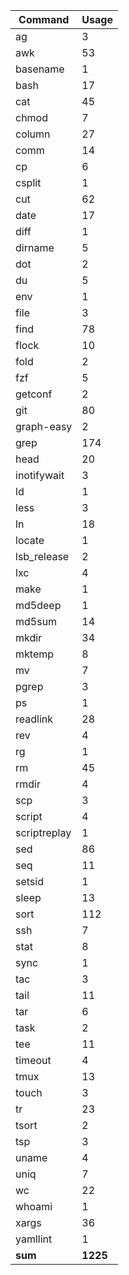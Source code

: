 | Command       | Usage     |
| ---           | ---       |
| ag            | 3         |
| awk           | 53        |
| basename      | 1         |
| bash          | 17        |
| cat           | 45        |
| chmod         | 7         |
| column        | 27        |
| comm          | 14        |
| cp            | 6         |
| csplit        | 1         |
| cut           | 62        |
| date          | 17        |
| diff          | 1         |
| dirname       | 5         |
| dot           | 2         |
| du            | 5         |
| env           | 1         |
| file          | 3         |
| find          | 78        |
| flock         | 10        |
| fold          | 2         |
| fzf           | 5         |
| getconf       | 2         |
| git           | 80        |
| graph-easy    | 2         |
| grep          | 174       |
| head          | 20        |
| inotifywait   | 3         |
| ld            | 1         |
| less          | 3         |
| ln            | 18        |
| locate        | 1         |
| lsb_release   | 2         |
| lxc           | 4         |
| make          | 1         |
| md5deep       | 1         |
| md5sum        | 14        |
| mkdir         | 34        |
| mktemp        | 8         |
| mv            | 7         |
| pgrep         | 3         |
| ps            | 1         |
| readlink      | 28        |
| rev           | 4         |
| rg            | 1         |
| rm            | 45        |
| rmdir         | 4         |
| scp           | 3         |
| script        | 4         |
| scriptreplay  | 1         |
| sed           | 86        |
| seq           | 11        |
| setsid        | 1         |
| sleep         | 13        |
| sort          | 112       |
| ssh           | 7         |
| stat          | 8         |
| sync          | 1         |
| tac           | 3         |
| tail          | 11        |
| tar           | 6         |
| task          | 2         |
| tee           | 11        |
| timeout       | 4         |
| tmux          | 13        |
| touch         | 3         |
| tr            | 23        |
| tsort         | 2         |
| tsp           | 3         |
| uname         | 4         |
| uniq          | 7         |
| wc            | 22        |
| whoami        | 1         |
| xargs         | 36        |
| yamllint      | 1         |
| __sum__       | __1225__  |
